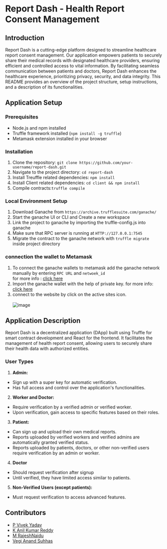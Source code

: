 # Report Dash - Health Report Consent Management

## Introduction
Report Dash is a cutting-edge platform designed to streamline healthcare report consent management. 
Our application empowers patients to securely share their medical records with designated healthcare providers, 
ensuring efficient and controlled access to vital information. By facilitating seamless communication between 
patients and doctors, Report Dash enhances the healthcare experience, prioritizing privacy, security, and data 
integrity. This README provides an overview of the project structure, setup instructions, and a description 
of its functionalities.

## Application Setup
### Prerequisites
- Node.js and npm installed
- Truffle framework installed (`npm install -g truffle`)
- Metamask extension installed in your browser

### Installation
1. Clone the repository:
   ``git clone https://github.com/your-username/report-dash.git``
2. Navigate to the project directory: ``cd report-dash``
3. Install Treuffle related dependencies: ``npm install``
4. Install Client related dependencies: ``cd client && npm install``
5. Compile contracts:``truffle compile``

### Local Environment Setup
1. Download Ganache from ``https://archive.trufflesuite.com/ganache/``
2. Start the ganache UI or CLI and Create a new workspace
3. Link the project to ganache by importing the truffle-config.js into ganache
4. Make sure that RPC server is running at ``HTTP://127.0.0.1:7545``
5. Migrate the contract to the ganache network with ``truffle migrate`` inside project directory

### connection the wallet to Metamask
1. To connect the ganache wallets to metamask add the ganache network manually by entering ``RPC URL`` and ``netwoek_id`` <br/> for more info : [click here](https://dapp-world.com/smartbook/how-to-connect-ganache-with-metamask-and-deploy-smart-contracts-on-remix-without-1619847868947)
2. Import the ganache wallet with the help of private key. for more info: [click here](https://docs.cranq.io/web-3/setting-up-ganache-with-metamask)
3. connect to the website by click on the active sites icon. <br/>  <br/> ![image](https://github.com/Health-Consent-Management-Framework/phase-1/assets/82657104/34dd837e-c0d8-4f65-ad46-91dfe36fcba0)

## Application Description
Report Dash is a decentralized application (DApp) built using Truffle for smart contract development and React for the frontend. 
It facilitates the management of health report consent, allowing users to securely share their health data with authorized entities.

### User Types
1. **Admin:** 
- Sign up with a super key for automatic verification.
- Has full access and control over the application's functionalities.

2. **Worker and Doctor:**
- Require verification by a verified admin or verified worker.
- Upon verification, gain access to specific features based on their roles.

3. **Patient:**
- Can sign up and upload their own medical reports.
- Reports uploaded by verified workers and verified admins are automatically granted verified status.
- Reports uploaded by patients, doctors, or other non-verified users require verification by an admin or worker.

4. **Doctor**
- Should request verification after signup
- Until verified, they have limited access similar to patients.
  
5. **Non-Verified Users (except patients):**
- Must request verification to access advanced features.

## Contributors
- [P Vivek Yadav](https://github.com/VivekYadav05)
- [K Anil Kumar Reddy](https://github.com/anilkoduru)
- [M RajeshNaidu](https://github.com/RajeshNaidu1)
- [Vegi Anand Suhhas](https://github.com/suhaas02)

